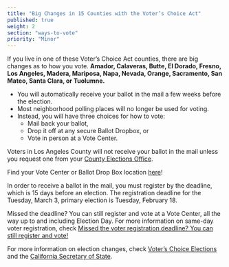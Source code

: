 ```yaml
---
title: "Big Changes in 15 Counties with the Voter’s Choice Act"
published: true
weight: 2
section: "ways-to-vote"
priority: "Minor"
---
```


If you live in one of these Voter’s Choice Act counties, there are big changes as to how you vote. **Amador, Calaveras, Butte, El Dorado, Fresno, Los Angeles, Madera, Mariposa, Napa, Nevada, Orange, Sacramento, San Mateo, Santa Clara, or Tuolumne.** 

- You will automatically receive your ballot in the mail a few weeks before the election.  
- Most neighborhood polling places will no longer be used for voting.    
- Instead, you will have three choices for how to vote:  
  - Mail back your ballot,  
  - Drop it off at any secure Ballot Dropbox, or  
  - Vote in person at a Vote Center.  

Voters in Los Angeles County will not receive your ballot in the mail unless you request one from your [County Elections Office](#section-election-office-contact).

Find your Vote Center or Ballot Drop Box location [here](https://caearlyvoting.sos.ca.gov/)!  

In order to receive a ballot in the mail, you must register by the deadline, which is 15 days before an election. The registration deadline for the Tuesday, March 3, primary election is Tuesday, February 18. 

Missed the deadline? You can still register and vote at a Vote Center, all the way up to and including Election Day. For more information on same-day voter registration, check [Missed the voter registration deadline? You can still register and vote!](#menu-item-missed-the-voter-registration-deadline-you-can-still-register-and-vote)

For more information on election changes, check [Voter’s Choice Elections](#menu-item-voters-choice-elections-big-changes-in-madera-napa-nevada-sacramento-and-san-mateo-counties) and the [California Secretary of State](https://www.sos.ca.gov/elections/voters-choice-act/).